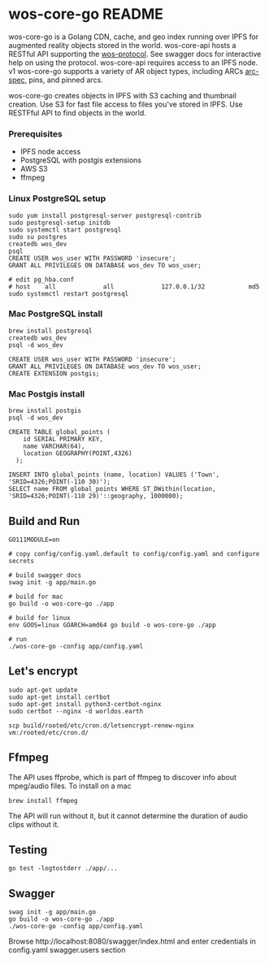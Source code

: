 # wos-core-go README #

wos-core-go is a Golang CDN, cache, and geo index running over IPFS for augmented reality objects stored in the world.  wos-core-api hosts a RESTful API supporting the [wos-protocol](https://github.com/wos-project/wos-protocol-spec).  See swagger docs for interactive help on using the protocol.  wos-core-api requires access to an IPFS node.  v1 wos-core-go supports a variety of AR object types, including ARCs [arc-spec](https://github.com/wos-project/arc-spec), pins, and pinned arcs.

wos-core-go creates objects in IPFS with S3 caching and thumbnail creation.  Use S3 for fast file access to files you've stored in IPFS.  Use RESTFful API to find objects in the world.

### Prerequisites ###
- IPFS node access
- PostgreSQL with postgis extensions
- AWS S3
- ffmpeg

### Linux PostgreSQL setup ###
```Console
sudo yum install postgresql-server postgresql-contrib
sudo postgresql-setup initdb
sudo systemctl start postgresql
sudo su postgres
createdb wos_dev
psql
CREATE USER wos_user WITH PASSWORD 'insecure';
GRANT ALL PRIVILEGES ON DATABASE wos_dev TO wos_user;

# edit pg_hba.conf 
# host    all             all             127.0.0.1/32            md5
sudo systemctl restart postgresql
```

### Mac PostgreSQL install ###
```Console
brew install postgresql 
createdb wos_dev
psql -d wos_dev

CREATE USER wos_user WITH PASSWORD 'insecure';
GRANT ALL PRIVILEGES ON DATABASE wos_dev TO wos_user;
CREATE EXTENSION postgis;
```

### Mac Postgis install ###
```Console
brew install postgis
psql -d wos_dev

CREATE TABLE global_points (
    id SERIAL PRIMARY KEY,
    name VARCHAR(64),
    location GEOGRAPHY(POINT,4326)
  );

INSERT INTO global_points (name, location) VALUES ('Town', 'SRID=4326;POINT(-110 30)');
SELECT name FROM global_points WHERE ST_DWithin(location, 'SRID=4326;POINT(-110 29)'::geography, 1000000);
```

## Build and Run ##
```Console
GO111MODULE=on

# copy config/config.yaml.default to config/config.yaml and configure secrets

# build swagger docs
swag init -g app/main.go

# build for mac
go build -o wos-core-go ./app

# build for linux
env GOOS=linux GOARCH=amd64 go build -o wos-core-go ./app

# run
./wos-core-go -config app/config.yaml
```

## Let's encrypt ##
```Console
sudo apt-get update
sudo apt-get install certbot
sudo apt-get install python3-certbot-nginx
sudo certbot --nginx -d worldos.earth

scp build/rooted/etc/cron.d/letsencrypt-renew-nginx vm:/rooted/etc/cron.d/
```

## Ffmpeg ##
The API uses ffprobe, which is part of ffmpeg to discover info about mpeg/audio files.  To install on a mac
```Console
brew install ffmpeg
```
The API will run without it, but it cannot determine the duration of audio clips without it.

## Testing ##
```Console
go test -logtostderr ./app/...
```

## Swagger ##
```Console
swag init -g app/main.go
go build -o wos-core-go ./app
./wos-core-go -config app/config.yaml
```
Browse http://localhost:8080/swagger/index.html and enter credentials in config.yaml swagger.users section




